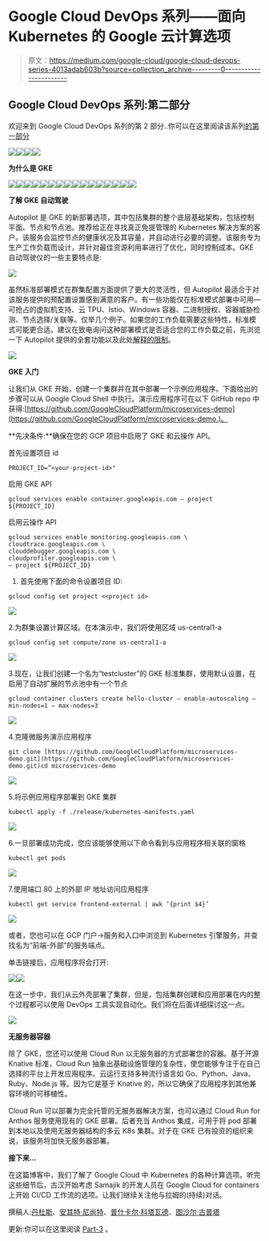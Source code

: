 # Google Cloud DevOps 系列——面向 Kubernetes 的 Google 云计算选项

> 原文：<https://medium.com/google-cloud/google-cloud-devops-series-4013adab603b?source=collection_archive---------0----------------------->

## Google Cloud DevOps 系列:第二部分

欢迎来到 Google Cloud DevOps 系列的第 2 部分..你可以在这里阅读该系列[的第一部分](/google-cloud/google-cloud-devops-part-1-introduction-to-google-native-devops-process-bfb55be9e3f3)

![](img/29186a6b8086d43b2cbcbb2a8cc0dfb2.png)![](img/a0e70e7aea524e51fde8f0407b6fc5ab.png)![](img/5f62a5e9405928331c7d6e2190f7a69f.png)![](img/6e07a08de53c97b6fef07870bf06ff1d.png)

**为什么是 GKE**

![](img/026999dbae296193f030862195da6c34.png)![](img/66bcc6438d757c35d4baa85a8a1c3a5b.png)![](img/a8890619a5f0ef673d518caacb8587d9.png)![](img/a7d0643148fee9a9e2a0d5033c45c96d.png)![](img/7757fd1f947c820535e72ac076f9f132.png)![](img/9d508623f43a2eed76a9228b7464d5cf.png)![](img/72f166c0ca2894cc2bb47db67335f8ec.png)![](img/62a35bb15a8d9d3bb43023da17843058.png)![](img/a23f441057cecf9a7e3058e2e27b36c6.png)![](img/8dc51e6f47807b5ab005209c8b1a9109.png)![](img/840623699a353eaf97847fcec19d0080.png)![](img/cc4bdec6d330e20c404eb3d4a29bc4b5.png)![](img/f9922c1e7734b3c9a2e54be57b7476d2.png)![](img/b074d088e3a724823b704dfbdaf6a85f.png)![](img/c48e6302d48975117f4ba310e63f0176.png)![](img/3742b89091d258decf4331894d1e3038.png)

**了解 GKE 自动驾驶**

Autopilot 是 GKE 的新部署选项，其中包括集群的整个底层基础架构，包括控制平面、节点和节点池。推荐给正在寻找真正免提管理的 Kubernetes 解决方案的客户。该服务会监控节点的健康状况及其容量，并自动进行必要的调整。该服务专为生产工作负载而设计，并针对最佳资源利用率进行了优化，同时控制成本。GKE 自动驾驶仪的一些主要特点是:

![](img/d8202cd31df5691741c78c83f9ff723a.png)

虽然标准部署模式在群集配置方面提供了更大的灵活性，但 Autopilot 最适合于对该服务提供的预配置设置感到满意的客户。有一些功能仅在标准模式部署中可用—可抢占的虚拟机支持、云 TPU、Istio、Windows 容器、二进制授权、容器威胁检测、节点选择/关联等。仅举几个例子。如果您的工作负载需要这些特性，标准模式可能更合适。建议在致电询问这种部署模式是否适合您的工作负载之前，先浏览一下 Autopilot 提供的全套功能以及此处[解释的限制](https://cloud.google.com/kubernetes-engine/docs/concepts/autopilot-overview)。

![](img/ec7483432780f548d43679108710dec2.png)

**GKE 入门**

让我们从 GKE 开始，创建一个集群并在其中部署一个示例应用程序。下面给出的步骤可以从 Google Cloud Shell 中执行。演示应用程序可在以下 GitHub repo 中获得:[https://github.com/GoogleCloudPlatform/microservices-demo](https://github.com/GoogleCloudPlatform/microservices-demo.)。

**先决条件:**确保在您的 GCP 项目中启用了 GKE 和云操作 API。

首先设置项目 id

```
PROJECT_ID=”<your-project-id>"
```

启用 GKE API

```
gcloud services enable container.googleapis.com — project ${PROJECT_ID}
```

启用云操作 API

```
gcloud services enable monitoring.googleapis.com \
cloudtrace.googleapis.com \
clouddebugger.googleapis.com \
cloudprofiler.googleapis.com \
— project ${PROJECT_ID}
```

1.  首先使用下面的命令设置项目 ID:

```
gcloud config set project <<project id>
```

![](img/12d304ef55c437ce1cdf761d4e1384dd.png)

2.为群集设置计算区域。在本演示中，我们将使用区域 us-central1-a

```
gcloud config set compute/zone us-central1-a
```

![](img/b48d72e75cc068ce216d3cb5f2dc7c7a.png)

3.现在，让我们创建一个名为“testcluster”的 GKE 标准集群，使用默认设置，在启用了自动扩展的节点池中有一个节点

```
gcloud container clusters create hello-cluster — enable-autoscaling — min-nodes=1 — max-nodes=3
```

![](img/47e2609577c6d6db4b01e06cf922f4eb.png)

4.克隆微服务演示应用程序

```
git clone [https://github.com/GoogleCloudPlatform/microservices-demo.git](https://github.com/GoogleCloudPlatform/microservices-demo.git)cd microservices-demo
```

![](img/2b9aa0f7997c7b3a9b7c1ea6e7ed320b.png)

5.将示例应用程序部署到 GKE 集群

```
kubectl apply -f ./release/kubernetes-manifests.yaml
```

![](img/30731b4533008e5ba6d8809493eee7ab.png)

6.一旦部署成功完成，您应该能够使用以下命令看到与应用程序相关联的窗格

```
kubectl get pods
```

![](img/ce0d981e072246f6a3036e2766d8ac2c.png)

7.使用端口 80 上的外部 IP 地址访问应用程序

```
kubectl get service frontend-external | awk ‘{print $4}’
```

![](img/947ff9901eaa75c86e216acf137b351f.png)

或者，您也可以在 GCP 门户->服务和入口中浏览到 Kubernetes 引擎服务，并查找名为“前端-外部”的服务端点。

单击链接后，应用程序将会打开:

![](img/eb8c6191a306d0863594897665fb9437.png)![](img/5a78af6f4f6708d8c704de5d16b8880f.png)

在这一步中，我们从云外壳部署了集群，但是，包括集群创建和应用部署在内的整个过程都可以使用 DevOps 工具实现自动化。我们将在后面详细探讨这一点。

![](img/e7db504c844f458507abe462c83027b2.png)

**无服务器容器**

除了 GKE，您还可以使用 Cloud Run 以无服务器的方式部署您的容器。基于开源 Knative 标准，Cloud Run 抽象出基础设施管理的复杂性，使您能够专注于在自己选择的平台上开发应用程序。云运行支持多种流行语言如 Go、Python、Java、Ruby、Node.js 等。因为它是基于 Knative 的，所以它确保了应用程序到其他兼容环境的可移植性。

Cloud Run 可以部署为完全托管的无服务器解决方案，也可以通过 Cloud Run for Anthos 服务使用现有的 GKE 部署。后者充当 Anthos 集成，可用于将 pod 部署到本地以及使用无服务器结构的多云 K8s 集群。对于在 GKE 已有投资的组织来说，该服务将加快无服务器部署。

**接下来…**

在这篇博客中，我们了解了 Google Cloud 中 Kubernetes 的各种计算选项。听完这些细节后，古汉开始考虑 Samajik 的开发人员在 Google Cloud for containers 上开始 CI/CD 工作流的选项。让我们继续关注他与拉姆的(持续)对话。

撰稿人:[丹杜斯](https://medium.com/u/71d9487165c6?source=post_page-----4013adab603b--------------------------------)、[安其特·尼尚特](https://medium.com/u/2d47f7f3f8e2?source=post_page-----4013adab603b--------------------------------)、[普什卡尔·科塔瓦德](https://medium.com/u/c79cc28e2999?source=post_page-----4013adab603b--------------------------------)、[图沙尔·古普塔](https://medium.com/u/ee905ea343d?source=post_page-----4013adab603b--------------------------------)

更新:你可以在这里阅读 [Part-3](/google-cloud/part-3-google-devops-continuous-development-workflow-3ef446edfeb7) 。